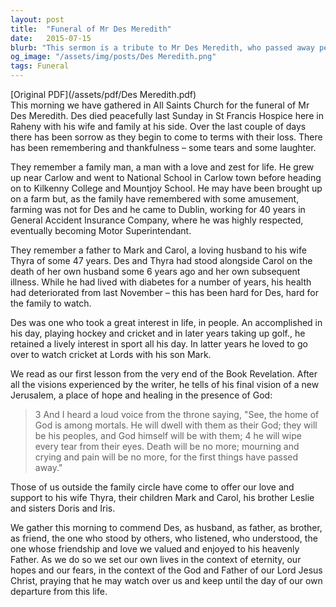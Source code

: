 ```yaml
---
layout: post
title:  "Funeral of Mr Des Meredith"
date:   2015-07-15
blurb: "This sermon is a tribute to Mr Des Meredith, who passed away peacefully in St Francis Hospice. It highlights his life, his love for his family, and his zest for life. It also touches on his interests in sports and bridge. The sermon offers comfort and hope, reminding the congregation of the promise of a new Jerusalem, where there will be no more death, mourning, crying, or pain."
og_image: "/assets/img/posts/Des Meredith.png"
tags: Funeral
---
```

[Original PDF](/assets/pdf/Des Meredith.pdf)    
This morning we have gathered in All Saints Church for the funeral of Mr Des Meredith. Des died peacefully last Sunday in St Francis Hospice here in Raheny with his wife and family at his side. Over the last couple of days there has been sorrow as they begin to come to terms with their loss. There has been remembering and thankfulness – some tears and some laughter.

They remember a family man, a man with a love and zest for life. He grew up near Carlow and went to National School in Carlow town before heading on to Kilkenny College and Mountjoy School. He may have been brought up on a farm but, as the family have remembered with some amusement, farming was not for Des and he came to Dublin, working for 40 years in General Accident Insurance Company, where he was highly respected, eventually becoming Motor Superintendant.

They remember a father to Mark and Carol, a loving husband to his wife Thyra of some 47 years. Des and Thyra had stood alongside Carol on the death of her own husband some 6 years ago and her own subsequent illness. While he had lived with diabetes for a number of years, his health had deteriorated from last November – this has been hard for Des, hard for the family to watch.

Des was one who took a great interest in life, in people. An accomplished in his day, playing hockey and cricket and in later years taking up golf., he retained a lively interest in sport all his day. In latter years he loved to go over to watch cricket at Lords with his son Mark.

We read as our first lesson from the very end of the Book Revelation. After all the visions experienced by the writer, he tells of his final vision of a new Jerusalem, a place of hope and healing in the presence of God:

> 3 And I heard a loud voice from the throne saying,
> "See, the home of God is among mortals.
> He will dwell with them as their God;
> they will be his peoples,
> and God himself will be with them;
> 4 he will wipe every tear from their eyes.
> Death will be no more;
> mourning and crying and pain will be no more,
> for the first things have passed away."

Those of us outside the family circle have come to offer our love and support to his wife Thyra, their children Mark and Carol, his brother Leslie and sisters Doris and Iris.

We gather this morning to commend Des, as husband, as father, as brother, as friend, the one who stood by others, who listened, who understood, the one whose friendship and love we valued and enjoyed to his heavenly Father. As we do so we set our own lives in the context of eternity, our hopes and our fears, in the context of the God and Father of our Lord Jesus Christ, praying that he may watch over us and keep until the day of our own departure from this life.
